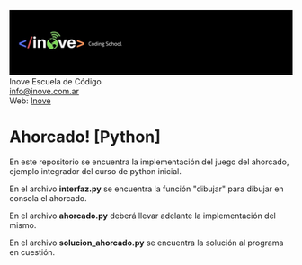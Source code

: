 ![Inove banner](/inove.jpg)
Inove Escuela de Código\
info@inove.com.ar\
Web: [Inove](http://inove.com.ar)

# Ahorcado! [Python]
En este repositorio se encuentra la implementación del juego del ahorcado, ejemplo integrador del curso de python inicial.

En el archivo __interfaz.py__ se encuentra la función "dibujar" para dibujar en consola el ahorcado.

En el archivo __ahorcado.py__ deberá llevar adelante la implementación del mismo.

En el archivo __solucion_ahorcado.py__ se encuentra la solución al programa en cuestión.
